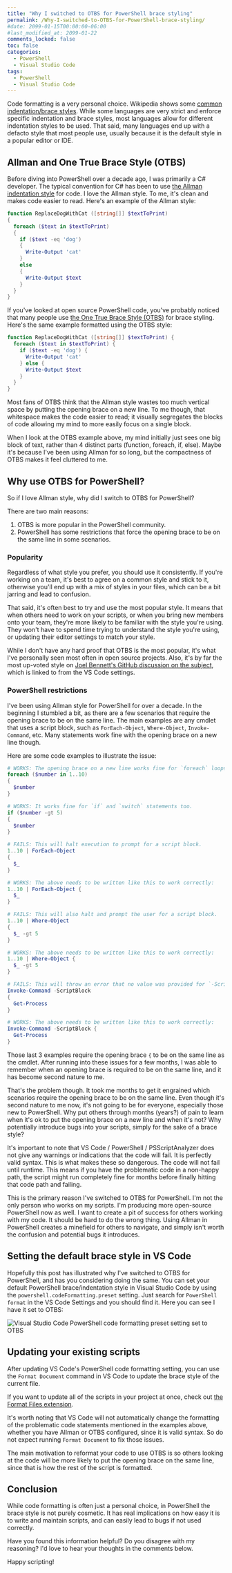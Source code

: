 ```yaml
---
title: "Why I switched to OTBS for PowerShell brace styling"
permalink: /Why-I-switched-to-OTBS-for-PowerShell-brace-styling/
#date: 2099-01-15T00:00:00-06:00
#last_modified_at: 2099-01-22
comments_locked: false
toc: false
categories:
  - PowerShell
  - Visual Studio Code
tags:
  - PowerShell
  - Visual Studio Code
---
```


Code formatting is a very personal choice.
Wikipedia shows some [common indentation/brace styles](https://en.wikipedia.org/wiki/Indentation_style#Notable_styles).
While some languages are very strict and enforce specific indentation and brace styles, most languages allow for different indentation styles to be used.
That said, many languages end up with a defacto style that most people use, usually because it is the default style in a popular editor or IDE.

## Allman and One True Brace Style (OTBS)

Before diving into PowerShell over a decade ago, I was primarily a C# developer.
The typical convention for C# has been to use [the Allman indentation style](https://en.wikipedia.org/wiki/Indentation_style#Allman_style) for code.
I love the Allman style.
To me, it's clean and makes code easier to read.
Here's an example of the Allman style:

```powershell
function ReplaceDogWithCat ([string[]] $textToPrint)
{
  foreach ($text in $textToPrint)
  {
    if ($text -eq 'dog')
    {
      Write-Output 'cat'
    }
    else
    {
      Write-Output $text
    }
  }
}
```

If you've looked at open source PowerShell code, you've probably noticed that many people use [the One True Brace Style (OTBS)](https://en.wikipedia.org/wiki/Indentation_style#One_True_Brace) for brace styling.
Here's the same example formatted using the OTBS style:

```powershell
function ReplaceDogWithCat ([string[]] $textToPrint) {
  foreach ($text in $textToPrint) {
    if ($text -eq 'dog') {
      Write-Output 'cat'
    } else {
      Write-Output $text
    }
  }
}
```

Most fans of OTBS think that the Allman style wastes too much vertical space by putting the opening brace on a new line.
To me though, that whitespace makes the code easier to read; it visually segregates the blocks of code allowing my mind to more easily focus on a single block.

When I look at the OTBS example above, my mind initially just sees one big block of text, rather than 4 distinct parts (function, foreach, if, else).
Maybe it's because I've been using Allman for so long, but the compactness of OTBS makes it feel cluttered to me.

## Why use OTBS for PowerShell?

So if I love Allman style, why did I switch to OTBS for PowerShell?

There are two main reasons:

1. OTBS is more popular in the PowerShell community.
1. PowerShell has some restrictions that force the opening brace to be on the same line in some scenarios.

### Popularity

Regardless of what style you prefer, you should use it consistently.
If you're working on a team, it's best to agree on a common style and stick to it, otherwise you'll end up with a mix of styles in your files, which can be a bit jarring and lead to confusion.

That said, it's often best to try and use the most popular style.
It means that when others need to work on your scripts, or when you bring new members onto your team, they're more likely to be familiar with the style you're using.
They won't have to spend time trying to understand the style you're using, or updating their editor settings to match your style.

While I don't have any hard proof that OTBS is the most popular, it's what I've personally seen most often in open source projects.
Also, it's by far the most up-voted style on [Joel Bennett's GitHub discussion on the subject](https://github.com/PoshCode/PowerShellPracticeAndStyle/discussions/177), which is linked to from the VS Code settings.

### PowerShell restrictions

I've been using Allman style for PowerShell for over a decade.
In the beginning I stumbled a bit, as there are a few scenarios that require the opening brace to be on the same line.
The main examples are any cmdlet that uses a script block, such as `ForEach-Object`, `Where-Object`, `Invoke-Command`, etc.
Many statements work fine with the opening brace on a new line though.

Here are some code examples to illustrate the issue:

```powershell
# WORKS: The opening brace on a new line works fine for `foreach` loops.
foreach ($number in 1..10)
{
  $number
}

# WORKS: It works fine for `if` and `switch` statements too.
if ($number -gt 5)
{
  $number
}

# FAILS: This will halt execution to prompt for a script block.
1..10 | ForEach-Object
{
  $_
}

# WORKS: The above needs to be written like this to work correctly:
1..10 | ForEach-Object {
  $_
}

# FAILS: This will also halt and prompt the user for a script block.
1..10 | Where-Object
{
  $_ -gt 5
}

# WORKS: The above needs to be written like this to work correctly:
1..10 | Where-Object {
  $_ -gt 5
}

# FAILS: This will throw an error that no value was provided for `-ScriptBlock` parameter.
Invoke-Command -ScriptBlock
{
  Get-Process
}

# WORKS: The above needs to be written like this to work correctly:
Invoke-Command -ScriptBlock {
  Get-Process
}
```

Those last 3 examples require the opening brace `{` to be on the same line as the cmdlet.
After running into these issues for a few months, I was able to remember when an opening brace is required to be on the same line, and it has become second nature to me.

That's the problem though.
It took me months to get it engrained which scenarios require the opening brace to be on the same line.
Even though it's second nature to me now, it's not going to be for everyone, especially those new to PowerShell.
Why put others through months (years?) of pain to learn when it's ok to put the opening brace on a new line and when it's not?
Why potentially introduce bugs into your scripts, simply for the sake of a brace style?

It's important to note that VS Code / PowerShell / PSScriptAnalyzer does not give any warnings or indications that the code will fail.
It is perfectly valid syntax.
This is what makes these so dangerous.
The code will not fail until runtime.
This means if you have the problematic code in a non-happy path, the script might run completely fine for months before finally hitting that code path and failing.

This is the primary reason I've switched to OTBS for PowerShell.
I'm not the only person who works on my scripts.
I'm producing more open-source PowerShell now as well.
I want to create a pit of success for others working with my code.
It should be hard to do the wrong thing.
Using Allman in PowerShell creates a minefield for others to navigate, and simply isn't worth the confusion and potential bugs it introduces.

## Setting the default brace style in VS Code

Hopefully this post has illustrated why I've switched to OTBS for PowerShell, and has you considering doing the same.
You can set your default PowerShell brace/indentation style in Visual Studio Code by using the `powershell.codeFormatting.preset` setting.
Just search for `PowerShell format` in the VS Code Settings and you should find it.
Here you can see I have it set to OTBS:

![Visual Studio Code PowerShell code formatting preset setting set to OTBS](/assets/Posts/2024-05-27-Why-I-switched-to-OTBS-for-PowerShell-brace-styling/vs-code-powershell-code-formatting-setting.png)

## Updating your existing scripts

After updating VS Code's PowerShell code formatting setting, you can use the `Format Document` command in VS Code to update the brace style of the current file.

If you want to update all of the scripts in your project at once, check out [the Format Files extension](https://marketplace.visualstudio.com/items?itemName=jbockle.jbockle-format-files).

It's worth noting that VS Code will not automatically change the formatting of the problematic code statements mentioned in the examples above, whether you have Allman or OTBS configured, since it is valid syntax.
So do not expect running `Format Document` to fix those issues.

The main motivation to reformat your code to use OTBS is so others looking at the code will be more likely to put the opening brace on the same line, since that is how the rest of the script is formatted.

## Conclusion

While code formatting is often just a personal choice, in PowerShell the brace style is not purely cosmetic.
It has real implications on how easy it is to write and maintain scripts, and can easily lead to bugs if not used correctly.

Have you found this information helpful?
Do you disagree with my reasoning?
I'd love to hear your thoughts in the comments below.

Happy scripting!
